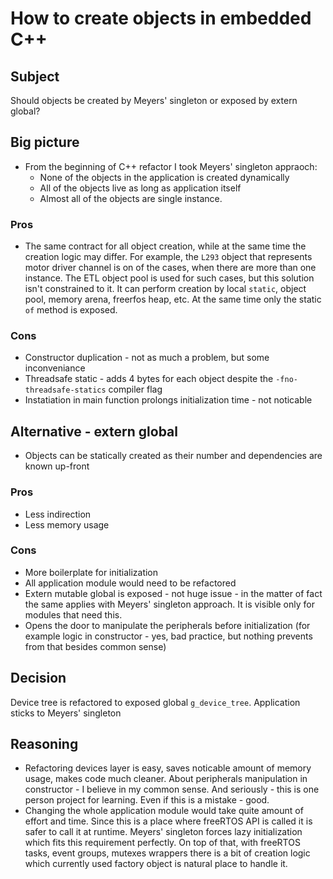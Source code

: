 # How to create objects in embedded C++

## Subject
Should objects be created by Meyers' singleton or exposed by extern global?

## Big picture
* From the beginning of C++ refactor I took Meyers' singleton appraoch:
    * None of the objects in the application is created dynamically
    * All of the objects live as long as application itself
    * Almost all of the objects are single instance.

### Pros
* The same contract for all object creation, while at the same time the creation logic may differ. 
For example, the `L293` object that represents motor driver channel is on of the cases, when there are more than one instance.
The ETL object pool is used for such cases, but this solution isn't constrained to it. 
It can perform creation by local `static`, object pool, memory arena, freerfos heap, etc. At the same time only the static `of` method is exposed.

### Cons
* Constructor duplication - not as much a problem, but some inconveniance
* Threadsafe static - adds 4 bytes for each object despite the `-fno-threadsafe-statics` compiler flag
* Instatiation in main function prolongs initialization time - not noticable

## Alternative - extern global
* Objects can be statically created as their number and dependencies are known up-front

### Pros
* Less indirection
* Less memory usage

### Cons
* More boilerplate for initialization
* All application module would need to be refactored
* Extern mutable global is exposed - not huge issue - in the matter of fact the same applies with Meyers' singleton approach. 
It is visible only for modules that need this.
* Opens the door to manipulate the peripherals before initialization (for example logic in constructor - yes, bad practice, but nothing prevents from that besides common sense)

## Decision
Device tree is refactored to exposed global `g_device_tree`. Application sticks to Meyers' singleton

## Reasoning
* Refactoring devices layer is easy, saves noticable amount of memory usage, makes code much cleaner.
About peripherals manipulation in constructor - I believe in my common sense. And seriously - this is one person project for learning. Even if this is a mistake - good.
* Changing the whole application module would take quite amount of effort and time.
Since this is a place where freeRTOS API is called it is safer to call it at runtime.
Meyers' singleton forces lazy initialization which fits this requirement perfectly.
On top of that, with freeRTOS tasks, event groups, mutexes wrappers there is a bit of creation logic which currently used factory object is natural place to handle it.
